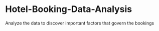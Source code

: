 # Hotel-Booking-Data-Analysis
Analyze the data to discover important factors that govern the bookings
